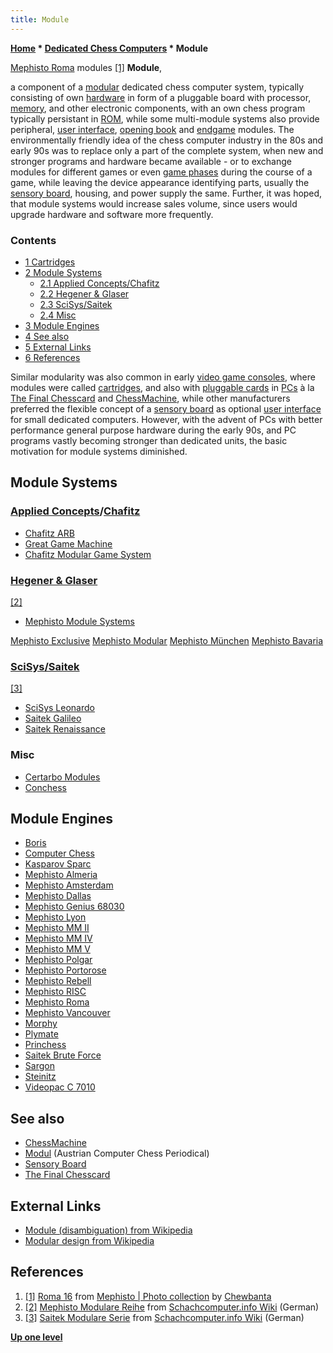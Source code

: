 ```yaml
---
title: Module
---
```

**[Home](Home "Home") \* [Dedicated Chess Computers](Dedicated_Chess_Computers "Dedicated Chess Computers") \* Module**



 [](https://www.flickr.com/photos/10261668@N05/858166089/in/album-72157600922171154/) [Mephisto Roma](Mephisto_Roma "Mephisto Roma") modules <a id="cite-note-1" href="#cite-ref-1">[1]</a> 
**Module**,  

a component of a [modular](https://en.wikipedia.org/wiki/Modular_design) dedicated chess computer system, typically consisting of own [hardware](Hardware "Hardware") in form of a pluggable board with processor, [memory](Memory "Memory"), and other electronic components, with an own chess program typically persistant in [ROM](Memory#ROM "Memory"), while some multi-module systems also provide peripheral, [user interface](User_Interface "User Interface"), [opening book](Opening_Book "Opening Book") and [endgame](Endgame "Endgame") modules. The environmentally friendly idea of the chess computer industry in the 80s and early 90s was to replace only a part of the complete system, when new and stronger programs and hardware became available - or to exchange modules for different games or even [game phases](Game_Phases "Game Phases") during the course of a game, while leaving the device appearance identifying parts, usually the [sensory board](Sensory_Board "Sensory Board"), housing, and power supply the same. Further, it was hoped, that module systems would increase sales volume, since users would upgrade hardware and software more frequently. 



### Contents


* [1 Cartridges](#cartridges)
* [2 Module Systems](#module-systems)
	+ [2.1 Applied Concepts/Chafitz](#applied-concepts.2fchafitz)
	+ [2.2 Hegener & Glaser](#hegener-.26-glaser)
	+ [2.3 SciSys/Saitek](#scisys.2fsaitek)
	+ [2.4 Misc](#misc)
* [3 Module Engines](#module-engines)
* [4 See also](#see-also)
* [5 External Links](#external-links)
* [6 References](#references)






Similar modularity was also common in early [video game consoles](Dedicated_Chess_Computers#Console "Dedicated Chess Computers"), where modules were called [cartridges](https://en.wikipedia.org/wiki/Cartridge), and also with [pluggable cards](https://en.wikipedia.org/wiki/Industry_Standard_Architecture) in [PCs](IBM_PC "IBM PC") à la [The Final Chesscard](The_Final_Chesscard "The Final Chesscard") and [ChessMachine](ChessMachine "ChessMachine"), while other manufacturers preferred the flexible concept of a [sensory board](Sensory_Board "Sensory Board") as optional [user interface](User_Interface "User Interface") for small dedicated computers. However, with the advent of PCs with better performance general purpose hardware during the early 90s, and PC programs vastly becoming stronger than dedicated units, the basic motivation for module systems diminished.






## Module Systems


### [Applied Concepts](Applied_Concepts "Applied Concepts")/[Chafitz](Chafitz "Chafitz")


* [Chafitz ARB](Chafitz_ARB_Sargon_2.5 "Chafitz ARB Sargon 2.5")
* [Great Game Machine](Great_Game_Machine "Great Game Machine")
* [Chafitz Modular Game System](Chafitz_Modular_Game_System "Chafitz Modular Game System")


### [Hegener & Glaser](Hegener_%26_Glaser "Hegener & Glaser")


<a id="cite-note-2" href="#cite-ref-2">[2]</a>



* [Mephisto Module Systems](Mephisto_Module_Systems "Mephisto Module Systems")


 [Mephisto Exclusive](Mephisto_Module_Systems#Exclusive "Mephisto Module Systems")
 [Mephisto Modular](Mephisto_Module_Systems#Modular "Mephisto Module Systems")
 [Mephisto München](Mephisto_Module_Systems#Munchen "Mephisto Module Systems")
 [Mephisto Bavaria](Mephisto_Module_Systems#Bavaria "Mephisto Module Systems")
### [SciSys/Saitek](Saitek "Saitek")


<a id="cite-note-3" href="#cite-ref-3">[3]</a>



* [SciSys Leonardo](SciSys_Leonardo "SciSys Leonardo")
* [Saitek Galileo](SciSys_Leonardo#Galileo "SciSys Leonardo")
* [Saitek Renaissance](SciSys_Leonardo#Renaissance "SciSys Leonardo")


### Misc


* [Certarbo Modules](Certabo_Chessboard#Maia_Chess "Certabo Chessboard")
* [Conchess](Conchess "Conchess")


## Module Engines


* [Boris](Boris "Boris")
* [Computer Chess](Computer_Chess "Computer Chess")
* [Kasparov Sparc](Kasparov_Sparc "Kasparov Sparc")
* [Mephisto Almeria](Mephisto_Almeria "Mephisto Almeria")
* [Mephisto Amsterdam](Mephisto_Amsterdam "Mephisto Amsterdam")
* [Mephisto Dallas](Mephisto_Dallas "Mephisto Dallas")
* [Mephisto Genius 68030](Mephisto_Genius_68030 "Mephisto Genius 68030")
* [Mephisto Lyon](Mephisto_Lyon "Mephisto Lyon")
* [Mephisto MM II](Mephisto_MM_II "Mephisto MM II")
* [Mephisto MM IV](Mephisto_MM_IV "Mephisto MM IV")
* [Mephisto MM V](Mephisto_MM_V "Mephisto MM V")
* [Mephisto Polgar](Mephisto_Polgar "Mephisto Polgar")
* [Mephisto Portorose](Mephisto_Portorose "Mephisto Portorose")
* [Mephisto Rebell](Mephisto_Rebell "Mephisto Rebell")
* [Mephisto RISC](Mephisto_RISC "Mephisto RISC")
* [Mephisto Roma](Mephisto_Roma "Mephisto Roma")
* [Mephisto Vancouver](Mephisto_Vancouver "Mephisto Vancouver")
* [Morphy](Morphy "Morphy")
* [Plymate](Plymate "Plymate")
* [Princhess](Princhess "Princhess")
* [Saitek Brute Force](Saitek_Brute_Force "Saitek Brute Force")
* [Sargon](Sargon "Sargon")
* [Steinitz](Steinitz "Steinitz")
* [Videopac C 7010](Videopac_C_7010 "Videopac C 7010")


## See also


* [ChessMachine](ChessMachine "ChessMachine")
* [Modul](Modul "Modul") (Austrian Computer Chess Periodical)
* [Sensory Board](Sensory_Board "Sensory Board")
* [The Final Chesscard](The_Final_Chesscard "The Final Chesscard")


## External Links


* [Module (disambiguation) from Wikipedia](https://en.wikipedia.org/wiki/Module_%28disambiguation%29)
* [Modular design from Wikipedia](https://en.wikipedia.org/wiki/Modular_design)


## References


1. <a id="cite-ref-1" href="#cite-note-1">[1]</a> [Roma 16](https://www.flickr.com/photos/10261668@N05/858166089/in/album-72157600922171154/) from [Mephisto | Photo collection](http://www.flickr.com/photos/10261668@N05/sets/72157600922171154/) by [Chewbanta](Steve_Blincoe "Steve Blincoe")
2. <a id="cite-ref-2" href="#cite-note-2">[2]</a> [Mephisto Modulare Reihe](http://www.schach-computer.info/wiki/index.php/Mephisto_Modulare_Reihe) from [Schachcomputer.info Wiki](http://www.schach-computer.info/wiki/index.php/Hauptseite_En) (German)
3. <a id="cite-ref-3" href="#cite-note-3">[3]</a> [Saitek Modulare Serie](http://www.schach-computer.info/wiki/index.php/Saitek_Modulare_Serie) from [Schachcomputer.info Wiki](http://www.schach-computer.info/wiki/index.php/Hauptseite_En) (German)

**[Up one level](Dedicated_Chess_Computers "Dedicated Chess Computers")**







 
